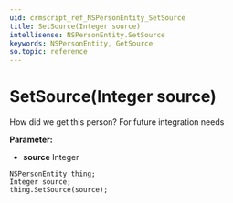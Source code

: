 ```yaml
---
uid: crmscript_ref_NSPersonEntity_SetSource
title: SetSource(Integer source)
intellisense: NSPersonEntity.SetSource
keywords: NSPersonEntity, GetSource
so.topic: reference
---
```


# SetSource(Integer source)

How did we get this person? For future integration needs

**Parameter:** 
 - **source** Integer

```crmscript
NSPersonEntity thing;
Integer source;
thing.SetSource(source);
```

